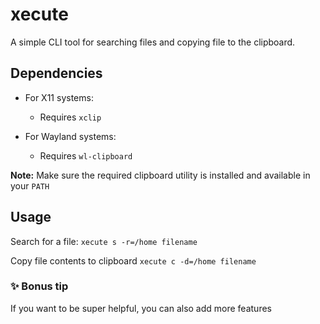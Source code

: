 # xecute

A simple CLI tool for searching files and copying file to the clipboard.

## Dependencies

- For X11 systems:

  - Requires `xclip`

- For Wayland systems:
  - Requires `wl-clipboard`

**Note:** Make sure the required clipboard utility is installed and available in your `PATH`

## Usage

Search for a file:
`xecute s -r=/home filename`

Copy file contents to clipboard
`xecute c -d=/home filename`

### ✨ Bonus tip

If you want to be super helpful, you can also add more features

